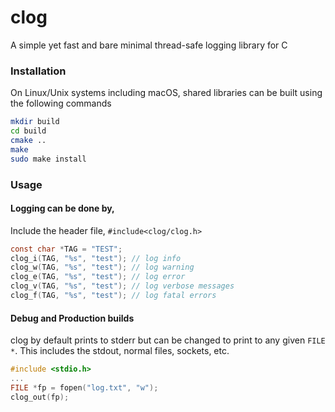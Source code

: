 # clog
A simple yet fast and bare minimal thread-safe logging library for C

### Installation
On Linux/Unix systems including macOS, shared libraries can be built using the following commands
```sh
mkdir build
cd build
cmake ..
make
sudo make install
```


### Usage
#### Logging can be done by,
Include the header file, `#include<clog/clog.h>`
```c
const char *TAG = "TEST";
clog_i(TAG, "%s", "test"); // log info
clog_w(TAG, "%s", "test"); // log warning
clog_e(TAG, "%s", "test"); // log error
clog_v(TAG, "%s", "test"); // log verbose messages
clog_f(TAG, "%s", "test"); // log fatal errors
```

#### Debug and Production builds
clog by default prints to stderr but can be changed to print to any given `FILE *`. This includes the stdout, normal files, sockets, etc.
```c
#include <stdio.h>
...
FILE *fp = fopen("log.txt", "w");
clog_out(fp);
```